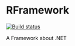 # RFramework
[![Build status](https://ci.appveyor.com/api/projects/status/qxouthysm95sq1em/branch/master?svg=true)](https://ci.appveyor.com/project/RocherKong/rframework/branch/master)

A Framework about .NET    
